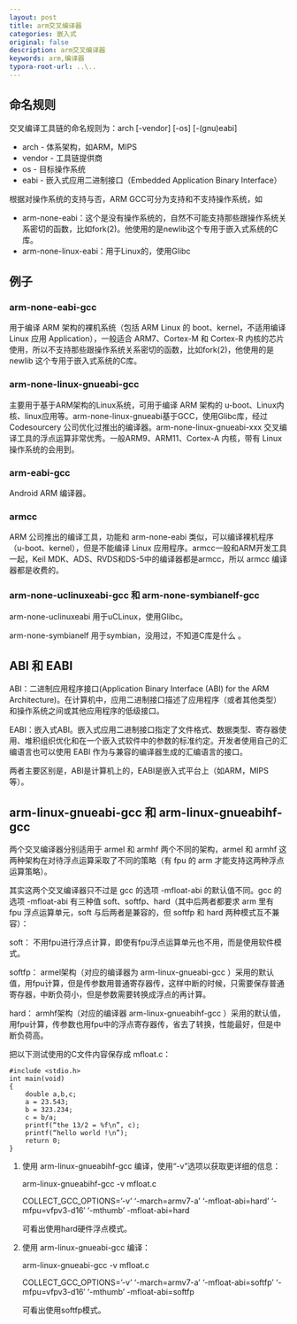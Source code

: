 ```yaml
---
layout: post
title: arm交叉编译器
categories: 嵌入式
original: false
description: arm交叉编译器
keywords: arm,编译器
typora-root-url: ..\..
---
```


## 命名规则

交叉编译工具链的命名规则为：arch [-vendor] [-os] [-(gnu)eabi]

- arch - 体系架构，如ARM，MIPS
- vendor - 工具链提供商
- os - 目标操作系统
- eabi - 嵌入式应用二进制接口（Embedded Application Binary Interface）

根据对操作系统的支持与否，ARM GCC可分为支持和不支持操作系统，如

- arm-none-eabi：这个是没有操作系统的，自然不可能支持那些跟操作系统关系密切的函数，比如fork(2)。他使用的是newlib这个专用于嵌入式系统的C库。
- arm-none-linux-eabi：用于Linux的，使用Glibc

## 例子

### arm-none-eabi-gcc

用于编译 ARM 架构的裸机系统（包括 ARM Linux 的 boot、kernel，不适用编译 Linux 应用 Application），一般适合 ARM7、Cortex-M 和 Cortex-R 内核的芯片使用，所以不支持那些跟操作系统关系密切的函数，比如fork(2)，他使用的是 newlib 这个专用于嵌入式系统的C库。

### arm-none-linux-gnueabi-gcc

主要用于基于ARM架构的Linux系统，可用于编译 ARM 架构的 u-boot、Linux内核、linux应用等。arm-none-linux-gnueabi基于GCC，使用Glibc库，经过 Codesourcery 公司优化过推出的编译器。arm-none-linux-gnueabi-xxx 交叉编译工具的浮点运算非常优秀。一般ARM9、ARM11、Cortex-A 内核，带有 Linux 操作系统的会用到。

### arm-eabi-gcc

Android ARM 编译器。

### armcc

ARM 公司推出的编译工具，功能和 arm-none-eabi 类似，可以编译裸机程序（u-boot、kernel），但是不能编译 Linux 应用程序。armcc一般和ARM开发工具一起，Keil MDK、ADS、RVDS和DS-5中的编译器都是armcc，所以 armcc 编译器都是收费的。

### arm-none-uclinuxeabi-gcc 和 arm-none-symbianelf-gcc

arm-none-uclinuxeabi 用于uCLinux，使用Glibc。

arm-none-symbianelf 用于symbian，没用过，不知道C库是什么 。

## ABI 和 EABI

ABI：二进制应用程序接口(Application Binary Interface (ABI) for the ARM Architecture)。在计算机中，应用二进制接口描述了应用程序（或者其他类型）和操作系统之间或其他应用程序的低级接口。

EABI：嵌入式ABI。嵌入式应用二进制接口指定了文件格式、数据类型、寄存器使用、堆积组织优化和在一个嵌入式软件中的参数的标准约定。开发者使用自己的汇编语言也可以使用 EABI 作为与兼容的编译器生成的汇编语言的接口。

两者主要区别是，ABI是计算机上的，EABI是嵌入式平台上（如ARM，MIPS等）。

## arm-linux-gnueabi-gcc 和 arm-linux-gnueabihf-gcc

两个交叉编译器分别适用于 armel 和 armhf 两个不同的架构，armel 和 armhf 这两种架构在对待浮点运算采取了不同的策略（有 fpu 的 arm 才能支持这两种浮点运算策略）。

其实这两个交叉编译器只不过是 gcc 的选项 -mfloat-abi 的默认值不同。gcc 的选项 -mfloat-abi 有三种值 soft、softfp、hard（其中后两者都要求 arm 里有 fpu 浮点运算单元，soft 与后两者是兼容的，但 softfp 和 hard 两种模式互不兼容）：

soft： 不用fpu进行浮点计算，即使有fpu浮点运算单元也不用，而是使用软件模式。

softfp： armel架构（对应的编译器为 arm-linux-gnueabi-gcc ）采用的默认值，用fpu计算，但是传参数用普通寄存器传，这样中断的时候，只需要保存普通寄存器，中断负荷小，但是参数需要转换成浮点的再计算。

hard： armhf架构（对应的编译器 arm-linux-gnueabihf-gcc ）采用的默认值，用fpu计算，传参数也用fpu中的浮点寄存器传，省去了转换，性能最好，但是中断负荷高。

把以下测试使用的C文件内容保存成 mfloat.c：

	#include <stdio.h>
	int main(void)
	{
	    double a,b,c;
	    a = 23.543;
	    b = 323.234;
	    c = b/a;
	    printf(“the 13/2 = %f\n”, c);
	    printf(“hello world !\n”);
	    return 0;
	}

1. 使用 arm-linux-gnueabihf-gcc 编译，使用“-v”选项以获取更详细的信息：

	arm-linux-gnueabihf-gcc -v mfloat.c

	COLLECT_GCC_OPTIONS=’-v’ ‘-march=armv7-a’ ‘-mfloat-abi=hard’ ‘-mfpu=vfpv3-d16′ ‘-mthumb’
	-mfloat-abi=hard

	可看出使用hard硬件浮点模式。

2. 使用 arm-linux-gnueabi-gcc 编译：

	arm-linux-gnueabi-gcc -v mfloat.c

	COLLECT_GCC_OPTIONS=’-v’ ‘-march=armv7-a’ ‘-mfloat-abi=softfp’ ‘-mfpu=vfpv3-d16′ ‘-mthumb’
	-mfloat-abi=softfp

	可看出使用softfp模式。

